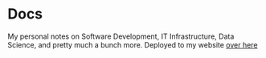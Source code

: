 ﻿# Docs

My personal notes on Software Development, IT Infrastructure, Data Science, and pretty much a bunch more. Deployed to my website [over here](https://nabeelvalley.co.za/docs/)
